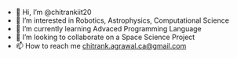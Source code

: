 - 👋 Hi, I’m @chitrankiit20
- 👀 I’m interested in Robotics, Astrophysics, Computational Science
- 🌱 I’m currently learning Advaced Programming Language
- 💞️ I’m looking to collaborate on a Space Science Project
- 📫 How to reach me chitrank.agrawal.ca@gmail.com

<!---
chitrankiit20/chitrankiit20 is a ✨ special ✨ repository because its `README.md` (this file) appears on your GitHub profile.
You can click the Preview link to take a look at your changes.
--->
